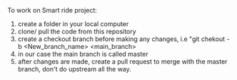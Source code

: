 To work on Smart ride project:

1. create a folder in your local computer
2. clone/ pull the code from this repository
3. create a checkout branch before making any changes, i.e "git chekout -b <New_branch_name> <main_branch>
4. in our case the main branch is called master
5. after changes are made, create a pull request to merge with the master branch, don't do upstream all the way.
